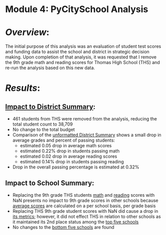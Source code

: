 # Module 4: PyCitySchool Analysis

# *Overview*:
The initial purpose of this analysis was an evaluation of student test scores and funding data to assist the school and district in strategic decision making.  Upon completion of that analysis, it was requested that I remove the 9th grade math and reading scores for Thomas High School (THS) and re-run the  analysis based on this new data.

# *Results*: 
## [Impact to District Summary](https://github.com/laurlen2112/School_District_Analysis/blob/main/resources/district_summary_comparison.png): 
*	461 students from THS were removed from the analysis, reducing the total student count to 38,709
*	No change to the total budget
*	Comparison of the [unformatted District Summary](https://github.com/laurlen2112/School_District_Analysis/blob/main/resources/district_summary_comparison_unformatted.png)  shows a small drop in average grades and percent of passing students:
    *	estimated 0.05 drop in average math scores
    *	estimated 0.22% drop in students passing math
    *	estimated 0.02 drop in average reading scores
    *	estimated 0.14% drop in students passing reading
*	Drop in the overall passing percentage is estimated at 0.32%

## Impact to School Summary:
* Replacing the 9th grade THS students [math](https://github.com/laurlen2112/School_District_Analysis/blob/main/resources/math%20score%20comparison.png)  and [reading](https://github.com/laurlen2112/School_District_Analysis/blob/main/resources/reading%20score%20comparison.png) scores with NaN presents no impact to 9th grade scores in other schools because [average scores](https://github.com/laurlen2112/School_District_Analysis/blob/main/resources/math_reading_by%20grade_code.png) are calculated on a per school basis, per grade basis
* Replacing THS 9th grade student scores with NaN did cause a drop in [its metrics](https://github.com/laurlen2112/School_District_Analysis/blob/main/resources/THS_metrics_compare.png); however, it did not effect THS in relation to other schools as it maintained its 2nd place status among the [top five schools](https://github.com/laurlen2112/School_District_Analysis/blob/main/resources/top_5_comparison.png)
* No changes to the [bottom five schools](https://github.com/laurlen2112/School_District_Analysis/blob/main/resources/bottom_5_comparison.png) are found

